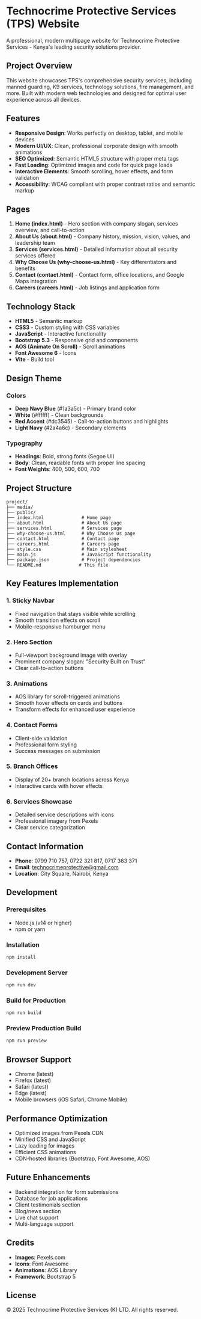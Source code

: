 # Technocrime Protective Services (TPS) Website

A professional, modern multipage website for Technocrime Protective Services - Kenya's leading security solutions provider.

## Project Overview

This website showcases TPS's comprehensive security services, including manned guarding, K9 services, technology solutions, fire management, and more. Built with modern web technologies and designed for optimal user experience across all devices.

## Features

- **Responsive Design**: Works perfectly on desktop, tablet, and mobile devices
- **Modern UI/UX**: Clean, professional corporate design with smooth animations
- **SEO Optimized**: Semantic HTML5 structure with proper meta tags
- **Fast Loading**: Optimized images and code for quick page loads
- **Interactive Elements**: Smooth scrolling, hover effects, and form validation
- **Accessibility**: WCAG compliant with proper contrast ratios and semantic markup

## Pages

1. **Home (index.html)** - Hero section with company slogan, services overview, and call-to-action
2. **About Us (about.html)** - Company history, mission, vision, values, and leadership team
3. **Services (services.html)** - Detailed information about all security services offered
4. **Why Choose Us (why-choose-us.html)** - Key differentiators and benefits
5. **Contact (contact.html)** - Contact form, office locations, and Google Maps integration
6. **Careers (careers.html)** - Job listings and application form

## Technology Stack

- **HTML5** - Semantic markup
- **CSS3** - Custom styling with CSS variables
- **JavaScript** - Interactive functionality
- **Bootstrap 5.3** - Responsive grid and components
- **AOS (Animate On Scroll)** - Scroll animations
- **Font Awesome 6** - Icons
- **Vite** - Build tool

## Design Theme

### Colors
- **Deep Navy Blue** (#1a3a5c) - Primary brand color
- **White** (#ffffff) - Clean backgrounds
- **Red Accent** (#dc3545) - Call-to-action buttons and highlights
- **Light Navy** (#2a4a6c) - Secondary elements

### Typography
- **Headings**: Bold, strong fonts (Segoe UI)
- **Body**: Clean, readable fonts with proper line spacing
- **Font Weights**: 400, 500, 600, 700

## Project Structure

```
project/
├── media/
├── public/
├── index.html              # Home page
├── about.html              # About Us page
├── services.html           # Services page
├── why-choose-us.html      # Why Choose Us page
├── contact.html            # Contact page
├── careers.html            # Careers page
├── style.css               # Main stylesheet
├── main.js                 # JavaScript functionality
├── package.json            # Project dependencies
└── README.md              # This file
```

## Key Features Implementation

### 1. Sticky Navbar
- Fixed navigation that stays visible while scrolling
- Smooth transition effects on scroll
- Mobile-responsive hamburger menu

### 2. Hero Section
- Full-viewport background image with overlay
- Prominent company slogan: "Security Built on Trust"
- Clear call-to-action buttons

### 3. Animations
- AOS library for scroll-triggered animations
- Smooth hover effects on cards and buttons
- Transform effects for enhanced user experience

### 4. Contact Forms
- Client-side validation
- Professional form styling
- Success messages on submission

### 5. Branch Offices
- Display of 20+ branch locations across Kenya
- Interactive cards with hover effects

### 6. Services Showcase
- Detailed service descriptions with icons
- Professional imagery from Pexels
- Clear service categorization

## Contact Information

- **Phone**: 0799 710 757, 0722 321 817, 0717 363 371
- **Email**: technocrimeprotective@gmail.com
- **Location**: City Square, Nairobi, Kenya

## Development

### Prerequisites
- Node.js (v14 or higher)
- npm or yarn

### Installation
```bash
npm install
```

### Development Server
```bash
npm run dev
```

### Build for Production
```bash
npm run build
```

### Preview Production Build
```bash
npm run preview
```

## Browser Support

- Chrome (latest)
- Firefox (latest)
- Safari (latest)
- Edge (latest)
- Mobile browsers (iOS Safari, Chrome Mobile)

## Performance Optimization

- Optimized images from Pexels CDN
- Minified CSS and JavaScript
- Lazy loading for images
- Efficient CSS animations
- CDN-hosted libraries (Bootstrap, Font Awesome, AOS)

## Future Enhancements

- Backend integration for form submissions
- Database for job applications
- Client testimonials section
- Blog/news section
- Live chat support
- Multi-language support

## Credits

- **Images**: Pexels.com
- **Icons**: Font Awesome
- **Animations**: AOS Library
- **Framework**: Bootstrap 5

## License

© 2025 Technocrime Protective Services (K) LTD. All rights reserved.
